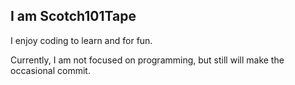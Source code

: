 ## I am Scotch101Tape

I enjoy coding to learn and for fun.

Currently, I am not focused on programming, but still will make the occasional commit.

